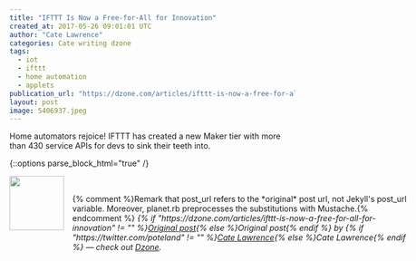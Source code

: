 ```yaml
---
title: "IFTTT Is Now a Free-for-All for Innovation"
created_at: 2017-05-26 09:01:01 UTC
author: "Cate Lawrence"
categories: Cate writing dzone
tags: 
  - iot
  - ifttt
  - home automation
  - applets
publication_url: "https://dzone.com/articles/ifttt-is-now-a-free-for-all-for-innovation"
layout: post
image: 5406937.jpeg
---
```

Home automators rejoice! IFTTT has created a new Maker tier with more than 430 service APIs for devs to sink their teeth into.


{::options parse_block_html="true" /}
<div class="author">
   <img src="https://www.rss-specifications.com/rss-spec-rss.gif" style="width: 96px; height: 96;">
   <span style="position: absolute; padding: 32px 15px;">{% comment %}Remark that post_url refers to the *original* post url, not Jekyll's post_url variable. Moreover, planet.rb preprocesses the substitutions with Mustache.{% endcomment %}
      <i>{% if "https://dzone.com/articles/ifttt-is-now-a-free-for-all-for-innovation" != "" %}<a href="https://dzone.com/articles/ifttt-is-now-a-free-for-all-for-innovation">Original post</a>{% else %}Original post{% endif %} by {% if "https://twitter.com/poteland" != "" %}<a href="https://twitter.com/poteland">Cate Lawrence</a>{% else %}Cate Lawrence{% endif %} &mdash; check out <a href="https://dzone.com">Dzone</a>.</i>
  </span>
</div>
